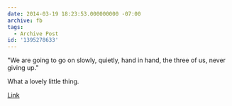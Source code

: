 ```yaml
---
date: 2014-03-19 18:23:53.000000000 -07:00
archive: fb
tags: 
  - Archive Post
id: '1395278633'
---
```


"We are going to go on slowly, quietly, hand in hand, the three of us, never giving up."

What a lovely little thing.

[Link](http://www.futilitycloset.com/2014/03/13/resolution/)
